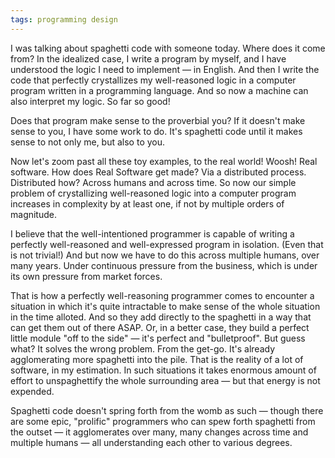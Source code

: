 ```yaml
---
tags: programming design
---
```


I was talking about spaghetti code with someone today. Where does it come from? In the idealized case, I write a program by myself, and I have understood the logic I need to implement — in English. And then I write the code that perfectly crystallizes my well-reasoned logic in a computer program written in a programming language. And so now a machine can also interpret my logic. So far so good!

Does that program make sense to the proverbial you? If it doesn't make sense to you, I have some work to do. It's spaghetti code until it makes sense to not only me, but also to you.

Now let's zoom past all these toy examples, to the real world! Woosh! Real software. How does Real Software get made? Via a distributed process. Distributed how? Across humans and across time. So now our simple problem of crystallizing well-reasoned logic into a computer program increases in complexity by at least one, if not by multiple orders of magnitude.

I believe that the well-intentioned programmer is capable of writing a perfectly well-reasoned and well-expressed program in isolation. (Even that is not trivial!) And but now we have to do this across multiple humans, over many years. Under continuous pressure from the business, which is under its own pressure from market forces.

That is how a perfectly well-reasoning programmer comes to encounter a situation in which it's quite intractable to make sense of the whole situation in the time alloted. And so they add directly to the spaghetti in a way that can get them out of there ASAP. Or, in a better case, they build a perfect little module "off to the side" — it's perfect and "bulletproof". But guess what? It solves the wrong problem. From the get-go. It's already agglomerating more spaghetti into the pile. That is the reality of a lot of software, in my estimation. In such situations it takes enormous amount of effort to unspaghettify the whole surrounding area — but that energy is not expended.

Spaghetti code doesn't spring forth from the womb as such — though there are some epic, "prolific" programmers who can spew forth spaghetti from the outset — it agglomerates over many, many changes across time and multiple humans — all understanding each other to various degrees.
